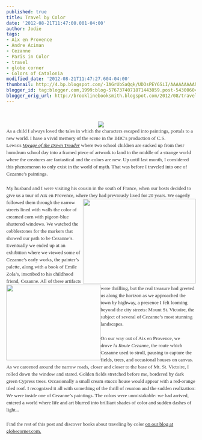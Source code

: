 ```yaml
---
published: true
title: Travel by Color
date: '2012-08-21T11:47:00.001-04:00'
author: Jodie
tags:
- Aix en Provence
- Andre Aciman
- Cezanne
- Paris in Color
- travel
- globe corner
- Colors of Catalonia
modified_date: '2012-08-21T11:47:27.604-04:00'
thumbnail: http://4.bp.blogspot.com/-IAGrUbSaQqk/UDOsPEY6SiI/AAAAAAAAAhE/fdpGmmTZi-4/s72-c/IMG_7499-300x225.jpg
blogger_id: tag:blogger.com,1999:blog-5767374071871443859.post-5430060435800780764
blogger_orig_url: http://brooklinebooksmith.blogspot.com/2012/08/travel-by-color.html
---
```


<br /><div class="separator" style="clear: both; text-align: center;"><a href="http://4.bp.blogspot.com/-IAGrUbSaQqk/UDOsPEY6SiI/AAAAAAAAAhE/fdpGmmTZi-4/s1600/IMG_7499-300x225.jpg" imageanchor="1" style="margin-left: 1em; margin-right: 1em;"><img border="0" src="http://4.bp.blogspot.com/-IAGrUbSaQqk/UDOsPEY6SiI/AAAAAAAAAhE/fdpGmmTZi-4/s1600/IMG_7499-300x225.jpg" /></a></div><div style="color: #333333; font-family: Georgia, 'Times New Roman', 'Bitstream Charter', Times, serif; font-size: 13.333333969116211px; line-height: 19px;">As a child I always loved the tales in which the characters escaped into paintings, portals to a new world. I have a vivid memory of the scene in the BBC's production of C.S. Lewis's&nbsp;<a data-mce-href="http://www.brooklinebooksmith-shop.com/book/9780064471077" href="http://www.brooklinebooksmith-shop.com/book/9780064471077"><em>Voyage of the Dawn Treader</em></a>&nbsp;where two school children are sucked up from their humdrum school day into a framed piece of artwork to land in the middle of a strange world where the creatures are fantastical and the colors are new. Up until last month, I considered this phenomenon to only exist in the world of myth. That was before I traveled into one of Cezanne’s paintings.</div><div style="color: #333333; font-family: Georgia, 'Times New Roman', 'Bitstream Charter', Times, serif; font-size: 13.333333969116211px; line-height: 19px;"><br /></div><div style="color: #333333; font-family: Georgia, 'Times New Roman', 'Bitstream Charter', Times, serif; font-size: 13.333333969116211px; line-height: 19px;">My husband and I were visiting his cousin in the south of France, when our hosts decided to give us a tour of Aix en Provence, where they had previously lived for 20 ye<a data-mce-href="http://globecornerbookstore.com/blogs/wp-content/uploads/2012/08/IMG_7514.jpg" href="http://globecornerbookstore.com/blogs/wp-content/uploads/2012/08/IMG_7514.jpg"><img alt="" class="alignright size-medium wp-image-7964" data-mce-src="http://globecornerbookstore.com/blogs/wp-content/uploads/2012/08/IMG_7514-300x225.jpg" height="225" src="http://globecornerbookstore.com/blogs/wp-content/uploads/2012/08/IMG_7514-300x225.jpg" style="border: 0px; cursor: default; float: right;" title="IMG_7514" width="300" /></a>ars. We eagerly followed them through the narrow streets lined with walls the color of creamed corn with pigeon-blue shuttered windows. We watched the cobblestones for the markers that showed our path to be Cezanne’s. Eventually we ended up at an exhibition where we viewed some of Cezanne’s early works, the painter’s palette, along with a book of Emile Zola’s, inscribed to his childhood friend, Cezanne. All of&nbsp;<a data-mce-href="http://globecornerbookstore.com/blogs/wp-content/uploads/2012/08/untitled.png" href="http://globecornerbookstore.com/blogs/wp-content/uploads/2012/08/untitled.png"><img alt="" class="alignleft size-full wp-image-8015" data-mce-src="http://globecornerbookstore.com/blogs/wp-content/uploads/2012/08/untitled.png" height="201" src="http://globecornerbookstore.com/blogs/wp-content/uploads/2012/08/untitled.png" style="border: 0px; cursor: default; float: left;" title="untitled" width="251" /></a>these artifacts were thrilling, but the real treasure had greeted us along the horizon as we approached the town by highway, a presence I felt looming beyond the city streets: Mount St. Victoire, the subject of several of Cezanne’s most stunning landscapes.</div><div style="color: #333333; font-family: Georgia, 'Times New Roman', 'Bitstream Charter', Times, serif; font-size: 13.333333969116211px; line-height: 19px;"><br /></div><div style="color: #333333; font-family: Georgia, 'Times New Roman', 'Bitstream Charter', Times, serif; font-size: 13.333333969116211px; line-height: 19px;">On our way out of Aix en Provence, we drove&nbsp;<em>la Route Cezanne</em>, the route which Cezanne used to stroll, pausing to capture the fields, trees, and occasional houses on canvas. As we careened around the narrow roads, closer and closer to the base of Mt. St. Victoire, I rolled down the window and stared. Golden fields stretched before me, bordered by dark green Cypress trees. Occasionally a small cream stucco house would appear with a red-orange tiled roof. I recognized it all with something of the thrill of reunion and the sudden realization: We were inside one of Cezanne’s paintings. The colors were unmistakable: we had arrived, entered a world where life and art blurred into brilliant shades of color and sudden dashes of light...</div><div style="color: #333333; font-family: Georgia, 'Times New Roman', 'Bitstream Charter', Times, serif; font-size: 13.333333969116211px; line-height: 19px;"><br /></div><div style="color: #333333; font-family: Georgia, 'Times New Roman', 'Bitstream Charter', Times, serif; font-size: 13.333333969116211px; line-height: 19px;">Find the rest of this post and&nbsp;discover books about traveling by color <a href="http://globecornerbookstore.com/blogs/">on our blog at globecorner.com.</a></div>